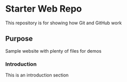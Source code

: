 # Starter Web Repo

This repository is for showing how Git and GitHub work

## Purpose

Sample website with plenty of files for demos

### Introduction

This is an introduction section
